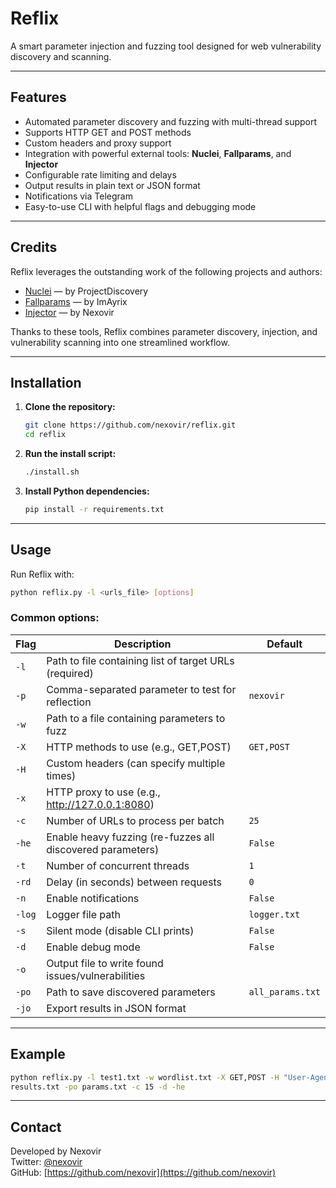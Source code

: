 # Reflix

A smart parameter injection and fuzzing tool designed for web vulnerability discovery and scanning.

---

## Features

- Automated parameter discovery and fuzzing with multi-thread support
- Supports HTTP GET and POST methods
- Custom headers and proxy support
- Integration with powerful external tools: **Nuclei**, **Fallparams**, and **Injector**
- Configurable rate limiting and delays
- Output results in plain text or JSON format
- Notifications via Telegram
- Easy-to-use CLI with helpful flags and debugging mode

---

## Credits

Reflix leverages the outstanding work of the following projects and authors:

- [Nuclei](https://github.com/projectdiscovery/nuclei) — by ProjectDiscovery
- [Fallparams](https://github.com/ImAyrix/fallparams) — by ImAyrix
- [Injector](https://github.com/nexovir/injector) — by Nexovir

Thanks to these tools, Reflix combines parameter discovery, injection, and vulnerability scanning into one streamlined workflow.

---

## Installation

1. **Clone the repository:**

   ```bash
   git clone https://github.com/nexovir/reflix.git
   cd reflix
   ```

2. **Run the install script:**

   ```bash
   ./install.sh
   ```

3. **Install Python dependencies:**

   ```bash
   pip install -r requirements.txt
   ```

---

## Usage

Run Reflix with:

```bash
python reflix.py -l <urls_file> [options]
```

### Common options:

| Flag   | Description                                                | Default          |
| ------ | ---------------------------------------------------------- | ---------------- |
| `-l`   | Path to file containing list of target URLs (required)     |                  |
| `-p`   | Comma-separated parameter to test for reflection           | `nexovir`        |
| `-w`   | Path to a file containing parameters to fuzz               |                  |
| `-X`   | HTTP methods to use (e.g., GET,POST)                       | `GET,POST`       |
| `-H`   | Custom headers (can specify multiple times)                |                  |
| `-x`   | HTTP proxy to use (e.g., http://127.0.0.1:8080)            |                  |
| `-c`   | Number of URLs to process per batch                        | `25`             |
| `-he`  | Enable heavy fuzzing (re-fuzzes all discovered parameters) | `False`          |
| `-t`   | Number of concurrent threads                               | `1`              |
| `-rd`  | Delay (in seconds) between requests                        | `0`              |
| `-n`   | Enable notifications                                       | `False`          |
| `-log` | Logger file path                                           | `logger.txt`     |
| `-s`   | Silent mode (disable CLI prints)                           | `False`          |
| `-d`   | Enable debug mode                                          | `False`          |
| `-o`   | Output file to write found issues/vulnerabilities          |                  |
| `-po`  | Path to save discovered parameters                         | `all_params.txt` |
| `-jo`  | Export results in JSON format                              |                  |

---

## Example

```bash
python reflix.py -l test1.txt -w wordlist.txt -X GET,POST -H "User-Agent: Mozilla/5.0" -H "Authorization: Bearer token" -p nexovir -o
results.txt -po params.txt -c 15 -d -he
```

---

## Contact

Developed by Nexovir  
Twitter: [@nexovir](https://twitter.com/nexovir)  
GitHub: [https://github.com/nexovir](https://github.com/nexovir)
